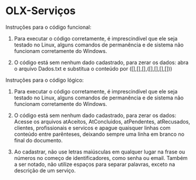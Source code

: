 # OLX-Serviços

Instruções para o código funcional:

1. Para executar o código corretamente, é imprescindível que ele seja testado no Linux, alguns comandos de permanência e de sistema não funcionam corretamente do Windows.

2. O código está sem nenhum dado cadastrado, para zerar os dados: abra o arquivo Dados.txt e substitua o conteúdo por ([],[],[],([],[],[],[]))

Instruções para o código lógico:

1. Para executar o código corretamente, é imprescindível que ele seja testado no Linux, alguns comandos de permanência e de sistema não funcionam corretamente do Windows.

2. O código está sem nenhum dado cadastrado, para zerar os dados: Acesse os arquivos atAceitos, AtConcluidos, atPendentes, atRecusados, clientes, profissionais e servicos e apague quaisquer linhas com conteúdo entre parênteses, deixando sempre uma linha em branco no final do documento.

3. Ao cadastrar, não use letras maiúsculas em qualquer lugar na frase ou números no começo de identificadores, como senha ou email. Também a ser notado, não utilize espaços para separar palavras, exceto na descrição de um serviço.
